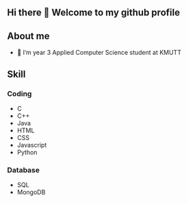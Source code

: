 ## Hi there 👋 Welcome to my github profile


## About me
- 🌱 I’m year 3 Applied Computer Science student at KMUTT


## Skill
### Coding
- C
- C++
- Java
- HTML
- CSS
- Javascript
- Python
### Database
- SQL
- MongoDB

<!--
**Clementine696/Clementine696** is a ✨ _special_ ✨ repository because its `README.md` (this file) appears on your GitHub profile.

Here are some ideas to get you started:

- 🔭 I’m currently working on ...
- 🌱 I’m currently learning ...
- 👯 I’m looking to collaborate on ...
- 🤔 I’m looking for help with ...
- 💬 Ask me about ...
- 📫 How to reach me: ...
- 😄 Pronouns: ...
- ⚡ Fun fact: ...
-->
